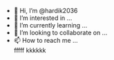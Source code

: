 - 👋 Hi, I’m @hardik2036
- 👀 I’m interested in ...
- 🌱 I’m currently learning ...
- 💞️ I’m looking to collaborate on ...
- 📫 How to reach me ...        
  fffff 
  kkkkkk
<!---
hardik2036/hardik2036 is a ✨ special ✨ repository because its `README.md` (this file) appears on your GitHub profile.
You can click the Preview link to take a look at your changes.
--->
